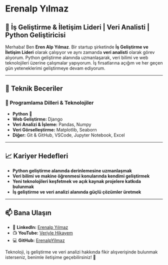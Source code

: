 # Erenalp Yılmaz

## 🚀 İş Geliştirme & İletişim Lideri | Veri Analisti | Python Geliştiricisi

Merhaba! Ben **Eren Alp Yılmaz**. Bir startup şirketinde **İş Geliştirme ve İletişim Lideri** olarak çalışıyor ve aynı zamanda **veri analisti** olarak görev alıyorum. Python geliştirme alanında uzmanlaşarak, veri bilimi ve web teknolojileri üzerine çalışmalar yapıyorum. İş fırsatlarına açığım ve her geçen gün yeteneklerimi geliştirmeye devam ediyorum.

---

## 🔧 Teknik Beceriler

### 📌 Programlama Dilleri & Teknolojiler
- **Python** 🐍
- **Web Geliştirme:** Django
- **Veri Analizi & İşleme:** Pandas, Numpy
- **Veri Görselleştirme:** Matplotlib, Seaborn
- **Diğer:** Git & GitHub, VSCode, Jupyter Notebook, Excel

---

## 📈 Kariyer Hedefleri

- **Python geliştirme alanında derinlemesine uzmanlaşmak**
- **Veri bilimi ve makine öğrenmesi konularında kendimi geliştirmek**
- **Yeni teknolojileri keşfetmek ve açık kaynak projelere katkıda bulunmak**
- **İş geliştirme ve veri analizi alanında güçlü çözümler üretmek**

---

## 📫 Bana Ulaşın
- 🔗 **LinkedIn:** [Erenalp Yılmaz](https://www.linkedin.com/in/erenalpylmaz)
- 📺 **YouTube:** [Veriyle Hikayem](https://www.youtube.com/@veriylehikayem)
- 💻 **GitHub:** [ErenalpYilmaz](https://github.com/ErenalpYilmaz)

Teknoloji, iş geliştirme ve veri analizi hakkında fikir alışverişinde bulunmak isterseniz, benimle iletişime geçebilirsiniz! 🚀
